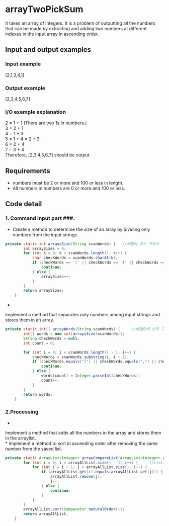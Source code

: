 # arrayTwoPickSum #  

It takes an array of integers. It is a problem of outputting all the numbers that can be made by extracting and adding two numbers at different indexes in the input array in ascending order.  
  
## Input and output examples ##  
  
### Input example ###  
  
[2,1,3,4,1]  
  
### Output example ###  
  
[2,3,4,5,6,7]

### I/O example explanation ###  
  
2 = 1 + 1 (There are two 1s in numbers.)  
3 = 2 + 1  
4 = 1 + 3  
5 = 1 + 4 = 2 + 3  
6 = 2 + 4  
7 = 3 + 4  
Therefore, [2,3,4,5,6,7] should be output.  
  
## Requirements ##  
  
 * numbers must be 2 or more and 100 or less in length.  
 * All numbers in numbers are 0 or more and 100 or less.  
  
## Code detail ##
  
### 1. Command input part ###. 
  
 * Create a method to determine the size of an array by dividing only numbers from the input strings.  
```java
private static int arraysSize(String scanWords) {   //배열의 크기 구하기
        int arraySizes = 0;
        for (int k = 0; k < scanWords.length(); k++) {
            char checkWords = scanWords.charAt(k);
            if (checkWords == '[' || checkWords == ']' || checkWords == ',') {
                continue;
            } else {
                arraySizes++;
            }
        }
        return arraySizes;
    }
```
 * 
Implement a method that separates only numbers among input strings and stores them in an array.  
```java
private static int[] arrayWords(String scanWords) {     //배열안의 숫자 구해넣기
        int[] words = new int[arraysSize(scanWords)];
        String checkWords = null;
        int count = 0;

        for (int i = 0; i < scanWords.length() - 1; i++) {
            checkWords = scanWords.substring(i, i + 1);
            if (checkWords.equals("[") || checkWords.equals(",") || checkWords.equals("]")) {
                continue;
            } else {
                words[count] = Integer.parseInt(checkWords);
                count++;
            }
        }
        return words;
    }
```
  
### 2.Processing ###  
  
 * 
Implement a method that adds all the numbers in the array and stores them in the arraylist.  
 * 
Implement a method to sort in ascending order after removing the same number from the saved list.  
```java
private static ArrayList<Integer> arrayCompareList(ArrayList<Integer> arrayAllList){
        for (int i = 0; i < arrayAllList.size() - 1; i++) {     //List내 같은숫자 찾아내서 제거하기
            for (int j = i + 1; j < arrayAllList.size(); j++) {
                if (arrayAllList.get(i).equals(arrayAllList.get(j))) {
                    arrayAllList.remove(j);
                    j--;
                } else {
                    continue;
                }
            }
        }
        arrayAllList.sort(Comparator.naturalOrder());
        return arrayAllList;
    }
```